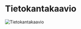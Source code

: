 # Tietokantakaavio

![Tietokantakaavio](https://user-images.githubusercontent.com/36735637/64445636-a2418c80-d0df-11e9-85af-2fc831381807.jpg)